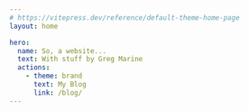 ```yaml
---
# https://vitepress.dev/reference/default-theme-home-page
layout: home

hero:
  name: So, a website...
  text: With stuff by Greg Marine
  actions:
    - theme: brand
      text: My Blog
      link: /blog/
---
```


